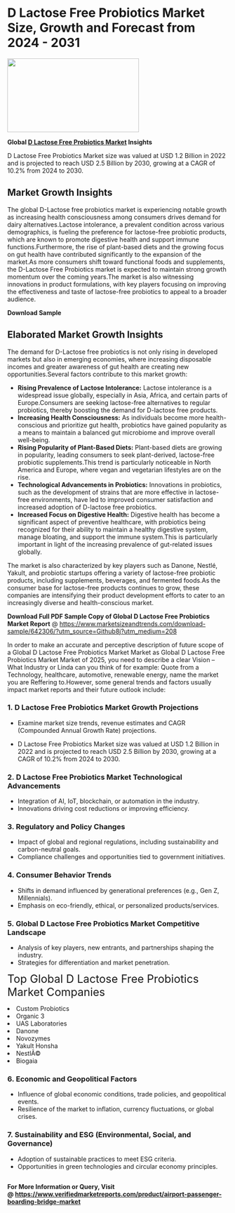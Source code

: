 <H1>D Lactose Free Probiotics Market Size, Growth and Forecast from 2024 - 2031</H1><img class="aligncenter size-medium wp-image-584254" src="https://thirdeyenews.in/wp-content/uploads/2024/09/Global-Market-Research-300x168.jpeg" alt="" width="300" height="168" /><p><strong>Global&nbsp;<a href="https://www.marketsizeandtrends.com/download-sample/642306/?utm_source=Github8j?utm_medium=208">D Lactose Free Probiotics Market</a> Insights</strong></p><p>D Lactose Free Probiotics Market size was valued at USD 1.2 Billion in 2022 and is projected to reach USD 2.5 Billion by 2030, growing at a CAGR of 10.2% from 2024 to 2030.</p><p><h2>Market Growth Insights</h2> <p>The global D-Lactose free probiotics market is experiencing notable growth as increasing health consciousness among consumers drives demand for dairy alternatives.Lactose intolerance, a prevalent condition across various demographics, is fueling the preference for lactose-free probiotic products, which are known to promote digestive health and support immune functions.Furthermore, the rise of plant-based diets and the growing focus on gut health have contributed significantly to the expansion of the market.As more consumers shift toward functional foods and supplements, the D-Lactose Free Probiotics market is expected to maintain strong growth momentum over the coming years.The market is also witnessing innovations in product formulations, with key players focusing on improving the effectiveness and taste of lactose-free probiotics to appeal to a broader audience.</p> <p><strong>Download Sample</strong></p> <h2>Elaborated Market Growth Insights</h2> <p>The demand for D-Lactose free probiotics is not only rising in developed markets but also in emerging economies, where increasing disposable incomes and greater awareness of gut health are creating new opportunities.Several factors contribute to this market growth:</p> <ul> <li><strong>Rising Prevalence of Lactose Intolerance:</strong> Lactose intolerance is a widespread issue globally, especially in Asia, Africa, and certain parts of Europe.Consumers are seeking lactose-free alternatives to regular probiotics, thereby boosting the demand for D-lactose free products.</li> <li><strong>Increasing Health Consciousness:</strong> As individuals become more health-conscious and prioritize gut health, probiotics have gained popularity as a means to maintain a balanced gut microbiome and improve overall well-being.</li> <li><strong>Rising Popularity of Plant-Based Diets:</strong> Plant-based diets are growing in popularity, leading consumers to seek plant-derived, lactose-free probiotic supplements.This trend is particularly noticeable in North America and Europe, where vegan and vegetarian lifestyles are on the rise.</li> <li><strong>Technological Advancements in Probiotics:</strong> Innovations in probiotics, such as the development of strains that are more effective in lactose-free environments, have led to improved consumer satisfaction and increased adoption of D-lactose free probiotics.</li> <li><strong>Increased Focus on Digestive Health:</strong> Digestive health has become a significant aspect of preventive healthcare, with probiotics being recognized for their ability to maintain a healthy digestive system, manage bloating, and support the immune system.This is particularly important in light of the increasing prevalence of gut-related issues globally.</li> </ul> <p>The market is also characterized by key players such as Danone, Nestlé, Yakult, and probiotic startups offering a variety of lactose-free probiotic products, including supplements, beverages, and fermented foods.As the consumer base for lactose-free products continues to grow, these companies are intensifying their product development efforts to cater to an increasingly diverse and health-conscious market.</p> <p><span class=""><strong>Download Full PDF Sample Copy of Global D Lactose Free Probiotics Market Report</strong> @ <a href="https://www.marketsizeandtrends.com/download-sample/642306/?utm_source=Github8j?utm_medium=208" target="_blank">https://www.marketsizeandtrends.com/download-sample/642306/?utm_source=Github8j?utm_medium=208</a></span></p><p>In order to make an accurate and perceptive description of future scope of a Global&nbsp;D Lactose Free Probiotics Market Market as Global&nbsp;D Lactose Free Probiotics Market Market of 2025, you need to describe a clear Vision &ndash; What Industry or Linda can you think of for example: Quote from a Technology, healthcare, automotive, renewable energy, name the market you are Reffering to.However, some general trends and factors usually impact market reports and their future outlook include:</p><h3>1.&nbsp;<strong>D Lactose Free Probiotics Market Growth Projections</strong></h3><ul><li>Examine market size trends, revenue estimates and CAGR (Compounded Annual Growth Rate) projections.</li><li><p>D Lactose Free Probiotics Market size was valued at USD 1.2 Billion in 2022 and is projected to reach USD 2.5 Billion by 2030, growing at a CAGR of 10.2% from 2024 to 2030.</p></li></ul><h3>2.&nbsp;<strong>D Lactose Free Probiotics Market Technological Advancements</strong></h3><ul><li>Integration of AI, IoT, blockchain, or automation in the industry.</li><li>Innovations driving cost reductions or improving efficiency.</li></ul><h3>3.&nbsp;<strong>Regulatory and Policy Changes</strong></h3><ul><li>Impact of global and regional regulations, including sustainability and carbon-neutral goals.</li><li>Compliance challenges and opportunities tied to government initiatives.</li></ul><h3>4.&nbsp;<strong>Consumer Behavior Trends</strong></h3><ul><li>Shifts in demand influenced by generational preferences (e.g., Gen Z, Millennials).</li><li>Emphasis on eco-friendly, ethical, or personalized products/services.</li></ul><h3>5.&nbsp;<strong>Global D Lactose Free Probiotics Market Competitive Landscape</strong></h3><ul><li>Analysis of key players, new entrants, and partnerships shaping the industry.</li><li>Strategies for differentiation and market penetration.</li></ul><p data-pm-slice="1 1 []"><span style="color: inherit; font-family: inherit; font-size: 25px;">Top Global D Lactose Free Probiotics Market Companies</span></p><div class="" data-test-id=""><p><li>Custom Probiotics</li><li> Organic 3</li><li> UAS Laboratories</li><li> Danone</li><li> Novozymes</li><li> Yakult Honsha</li><li> NestlÃ©</li><li> Biogaia</li></p></div><h3>6.&nbsp;<strong>Economic and Geopolitical Factors</strong></h3><ul><li>Influence of global economic conditions, trade policies, and geopolitical events.</li><li>Resilience of the market to inflation, currency fluctuations, or global crises.</li></ul><h3>7.&nbsp;<strong>Sustainability and ESG (Environmental, Social, and Governance)</strong></h3><ul><li>Adoption of sustainable practices to meet ESG criteria.</li><li>Opportunities in green technologies and circular economy principles.</li></ul><h2><strong style="font-size: 14px;">For More Information or Query, Visit @&nbsp;</strong><a style="background-color: #ffffff; font-size: 14px;" href="https://www.marketsizeandtrends.com/report/d-lactose-free-probiotics-market/" target="_blank">https://www.verifiedmarketreports.com/product/airport-passenger-boarding-bridge-market</a></h2>